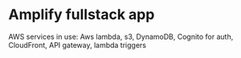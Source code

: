 # Amplify fullstack app

AWS services in use: Aws lambda, s3, DynamoDB, Cognito for auth, CloudFront, API gateway, lambda triggers
